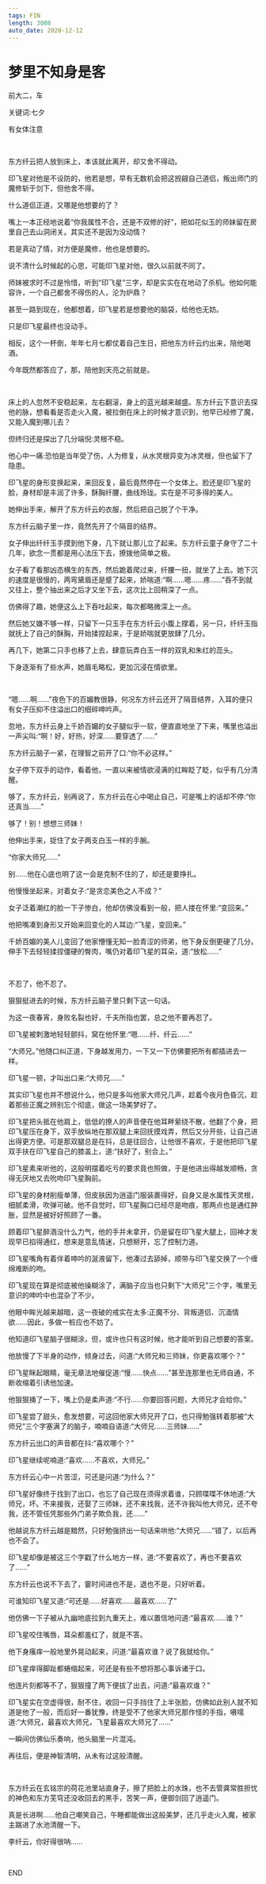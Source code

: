 ```yaml
---
tags: FIN
length: 3008
auto_date: 2020-12-12
---
```


# 梦里不知身是客

前大二，车

关键词:七夕

有女体注意

<br>

东方纤云把人放到床上，本该就此离开，却又舍不得动。

印飞星对他是不设防的，他若是想，早有无数机会把这觊觎自己道侣，叛出师门的魔修斩于剑下，但他舍不得。

什么道侣正道，又哪是他想要的了？

嘴上一本正经地说着“你我属性不合，还是不双修的好”，把如花似玉的师妹留在房里自己去山洞闭关。其实还不是因为没动情？

若是真动了情，对方便是魔修，他也是想要的。

说不清什么时候起的心思，可能印飞星对他，很久以前就不同了。

师妹被求时不过是怜惜，听到“印飞星”三字，却是实实在在地动了杀机。他如何能容许，一个自己都舍不得伤的人，沦为炉鼎？

甚至一路到现在，他都想着，印飞星若是想要他的脑袋，给他也无妨。

只是印飞星最终也没动手。

相反，这个一杯倒，年年七月七都仗着自己生日，把他东方纤云约出来，陪他喝酒。

今年既然都答应了，那，陪他到天亮之前就是。

<br>

床上的人忽然不安稳起来，左右翻滚，身上的蓝光越来越盛。东方纤云下意识去探他的脉，想看看是否走火入魔，被拉倒在床上的时候才意识到，他早已经修了魔，又能入魔到哪儿去？

但终归还是探出了几分端倪:灵根不稳。

他心中一痛:恐怕是当年受了伤，人为修复，从水灵根异变为冰灵根，但也留下了隐患。

印飞星的身形变换起来，来回反复，最后竟然停在一个女体上。脸还是印飞星的脸，身材却是丰润了许多，酥胸纤腰，曲线玲珑。实在是不可多得的美人。

她伸出手来，解开了东方纤云的衣服，然后把自己脱了个干净。

东方纤云脑子里一炸，竟然先开了个隔音的结界。

女子伸出纤纤玉手摸到他下身，几下就让那儿立了起来。东方纤云童子身守了二十几年，欲念一贯都是用心法压下去，撩拨他简单之极。

女子看了看那凶态横生的东西，然后跪着爬过来，纤腰一扭，就坐了上去。她下沉的速度是很慢的，两弯黛眉还是蹙了起来，娇喘道:“啊……嗯……疼……”吞不到就又往上，整个抽出来之后才又坐下去，这次比上回稍深了一点。

仿佛得了趣，她便这么上下吞吐起来，每次都略微深上一点。

然后她又嫌不够一样，只留下一只玉手在东方纤云小腹上撑着，另一只，纤纤玉指就抚上了自己的酥胸，开始揉捏起来，于是娇喘就更放肆了几分。

再几下，她第二只手也移了上去，肆意玩弄白玉一样的双乳和朱红的蕊头。

下身逐渐有了些水声，她眉毛略松，更加沉浸在情欲里。

<br>

“嗯……啊……”夜色下的百媚教很静，何况东方纤云还开了隔音结界，入耳的便只有女子压抑不住溢出口的细碎呻吟声。

忽地，东方纤云身上千娇百媚的女子腿似乎一软，便直直地坐了下来，嘴里也溢出一声尖叫:“啊！好，好热，好深……要穿透了……”

东方纤云脑子一紧，在理智之前开了口:“你不必这样。”

女子停下双手的动作，看着他，一直以来被情欲浸满的红眸眨了眨，似乎有几分清醒。

够了，东方纤云，别再说了，东方纤云在心中喝止自己，可是嘴上的话却不停:“你还真当……”

够了！别！想想三师妹！

他伸出手来，捉住了女子两支白玉一样的手腕。

“你家大师兄……”

别……他在心底也明了这一会是克制不住的了，却还是要挣扎。

他慢慢坐起来，对着女子:“是贪恋美色之人不成？”

女子泛着潮红的脸一下子惨白，他却仿佛没看到一般，把人搂在怀里:“变回来。”

他把嘴凑到身形又开始来回变化的人耳边:“飞星，变回来。”

千娇百媚的美人儿变回了他家懵懂无知一脸青涩的师弟，他下身反倒更硬了几分。伸手下去轻轻揉捏僵硬的臀肉，嘴仍对着印飞星的耳朵，道:“放松……”

<br>

不忍了，他不忍了。

狠狠挺进去的时候，东方纤云脑子里只剩下这一句话。

为这一夜春宵，身败名裂也好，千夫所指也罢，总之他不要再忍了。

印飞星被刺激地轻轻颤抖，窝在他怀里:“嗯……纤、纤云……”

“大师兄。”他随口纠正道，下身越发用力，一下又一下仿佛要把所有都插进去一样。

印飞星一顿，才叫出口来:“大师兄……”

其实印飞星也并不想说什么，他只是多叫他家大师兄几声，趁着今夜月色昏沉，趁着那些正魔之辨别忘个彻底，做这一场美梦好了。

印飞星把头抵在他肩上，低低的撩人的声音便在他耳畔萦绕不散，他翻了个身，把印飞星压在身下，双手放纵地在那双腿上来回抚摸戏弄，然后又分开些，让自己进出得更方便。可是那双腿总是在抖，总是往回合，让他很不喜欢，于是他把印飞星双手扶在印飞星自己的膝盖上，道:“扶好了，别合上。”

印飞星素来听他的，这般明摆着吃亏的要求竟也照做，于是他进出得越发顺畅，贪得无厌地又去吮吻印飞星胸前。

印飞星的身材削瘦单薄，但皮肤因为逍遥门服装裹得好，自身又是水属性天灵根，细腻柔滑，吹弹可破。他不自觉时，印飞星胸口已经尽是吻痕，那两点也是通红肿胀，显然是被好好照顾了一番。

顾着印飞星醉酒没什么力气，他的手并未拿开，仍是留在印飞星大腿上，回神才发现早已掐得通红，想来是意乱情迷，只想掰开，忘了控制力道。

印飞星嘴角有着伴着呻吟的涎液留下，他凑过去舔掉，顺带与印飞星交换了一个缠绵难断的吻。

印飞星现在算是彻底被他操糊涂了，满脑子应当也只剩下“大师兄”三个字，嘴里无意识的呻吟中也混杂了不少。

他眼中眸光越来越暗，这一夜破的戒实在太多:正魔不分、背叛道侣、沉湎情欲……因此，多做一桩应也不妨了。

他知道印飞星脑子很糊涂，但，或许也只有这时候，他才能听到自己想要的答案。

他放慢了下半身的动作，倾身过去，问道:“大师兄和三师妹，你更喜欢哪个？”

印飞星眯起眼睛，毫无章法地催促道:“慢……快点……”甚至连那里也无师自通，不断收缩着引诱他加速。

他狠狠捅了一下，嘴上仍是柔声道:“不行……你要回答问题，大师兄才会给你。”

印飞星尝了甜头，愈发想要，可这回他家大师兄开了口，也只得勉强转着那被“大师兄”三个字塞满了的脑子，喃喃自语道:“大师兄……三师妹……”

东方纤云出口的声音都在抖:“喜欢哪个？”

印飞星继续呢喃道:“喜欢……不喜欢，大师兄。”

东方纤云心中一片苦涩，可还是问道:“为什么？”

印飞星好像终于找到了出口，也忘了自己现在须得求着谁，只顾喋喋不休地道:“大师兄，坏。不来接我，还娶了三师妹，还不来找我，还不许我叫他大师兄，还不夸我，还不管任凭那些外门弟子欺负我，还……”

他越说东方纤云越是黯然，只好勉强挤出一句话来哄他:“大师兄……”错了，以后再也不会了。

印飞星却像是被这三个字戳了什么地方一样，道:“不要喜欢了，再也不要喜欢了……”

东方纤云也说不下去了，霎时间进也不是，退也不是，只好听着。

可谁知印飞星又道:“可还是……好喜欢……最喜欢……了”

他仿佛一下子被从九幽地底拉到九重天上，难以置信地问道:“最喜欢……谁？”

印飞星咬住嘴唇，耳朵都羞红了，就是不答。

他下身瘙痒一般地里外晃动起来，问道:“最喜欢谁？说了我就给你。”

印飞星痒得脚趾都蜷缩起来，可还是有些不想将那心事诉诸于口。

他连片刻都等不了，狠狠撞了两下便拔了出去，问道:“最喜欢谁？”

印飞星实在空虚得很，耐不住，收回一只手挡住了上半张脸，仿佛如此别人就不知道是他了一般，而后好一番犹豫，终是受不了他家大师兄那作怪的手指，嗫嚅道:“大师兄，最喜欢大师兄，飞星最喜欢大师兄了……”

一瞬间仿佛仙乐奏响，他头脑里一片混沌。

再往后，便是神智清明，从未有过这般清醒。

<br>

东方纤云在玄铭宗的荷花池里站直身子，擦了把脸上的水珠，也不去管龚常胜担忧的神色和东方芜穹还没收回去的黑手，苦笑一声，便御剑回了逍遥门。

真是长进啊……他自己嘲笑自己，午睡都能做出这般美梦，还几乎走火入魔，被家主踹进了水池清醒一下。

李纤云，你好得很呐……

<br>

END
